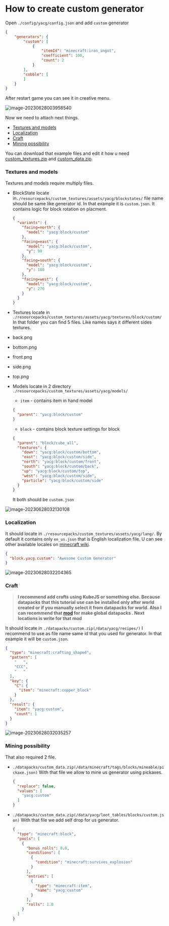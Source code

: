# How to create custom generator

Open `./config/yacg/config.json` and add `custom` generator

```json
{
    "generators": {
        "custom": [
            {
                "itemId": "minecraft:iron_ingot",
                "coefficient": 100,
                "count": 2
            }
        ],
        "cobble": [
        ]
    }
}
```

After restart game you can see it in creative menu.

![image-20230628003958540](./assets/custom-generator-without-textures.png)

Now we need to attach next things.

* [Textures and models](#textures-and-models)
* [Localization](#localization)
* [Craft](#craft)
* [Mining possibility](#mining-possibility)

You can download that example files and edit it how u
need [custom_textures.zip](https://github.com/syorito-hatsuki/yet-another-cobble-gen/blob/textures-and-datapacks/custom_textures.zip)
and [custom_data.zip](https://github.com/syorito-hatsuki/yet-another-cobble-gen/blob/textures-and-datapacks/custom_data.zip).

### Textures and models

Textures and models require multiply files.

* BlockState locate in`./resourcepacks/custom_textures/assets/yacg/blockstates/` file name should be same like generator
  id. In that example it is `custom.json`. It contains logic for block rotation on placment.

  ```json
  {
    "variants": {
      "facing=north": {
        "model": "yacg:block/custom"
      },
      "facing=east": {
        "model": "yacg:block/custom",
        "y": 90
      },
      "facing=south": {
        "model": "yacg:block/custom",
        "y": 180
      },
      "facing=west": {
        "model": "yacg:block/custom",
        "y": 270
      }
    }
  }
  ```

* Textures locate in `./resourcepacks/custom_textures/assets/yacg/textures/block/custom/` In that folder you can find 5
  files. Like names says it different sides textures.

* back.png
* bottom.png
* front.png
* side.png
* top.png

* Models locate in 2 directory `./resourcepacks/custom_textures/assets/yacg/models/`

    * `item` - contains item in hand model

  ```json
  {
    "parent": "yacg:block/custom"
  }
  ```

    * `block` - contains block texture settings for block

  ```json
  {
    "parent": "block/cube_all",
    "textures": {
      "down": "yacg:block/custom/bottom",
      "east": "yacg:block/custom/side",
      "north": "yacg:block/custom/front",
      "south": "yacg:block/custom/back",
      "up": "yacg:block/custom/top",
      "west": "yacg:block/custom/side",
      "particle": "yacg:block/custom/side"
    }
  }
  ```

  It both should be `custom.json`

![image-20230628032130108](./assets/resourcepack.png)

### Localization

It should locate in `./resourcepacks/custom_textures/assets/yacg/lang/`. By default it contains only `en_us.json` that
is English localization file. U can see other available locales
on [minecraft wiki](https://minecraft.fandom.com/wiki/Language).

```json
{
  "block.yacg.custom": "Awesome Custom Generator"
}
```

![image-20230628032204365](./assets/in-game.png)

### Craft

> **I recommend add crafts using KubeJS or something else. Because datapacks that this tutorial use can be installed
only after world created or if you manually select it from datapacks for world. Also I can recommend
that [mod](https://modrinth.com/mod/datapacks) for make global datapacks . Next locations is write for that mod**

It should locate in `./datapacks/custom.zip(/data/yacg/recipes/)` I recommend to use as file name same id that you used
for generator. In that example it will be `custom.json`.

```json
{
  "type": "minecraft:crafting_shaped",
  "pattern": [
    "   ",
    "CCC",
    "   "
  ],
  "key": {
    "C": {
      "item": "minecraft:copper_block"
    }
  },
  "result": {
    "item": "yacg:custom",
    "count": 1
  }
}
```

![image-20230628032035257](./assets/craft.png)

### Mining possibility

That also required 2 file.

* `./datapacks/custom_data.zip(/data/minecraft/tags/blocks/mineable/pickaxe.json)` With that file we allow to mine us
  generator using pickaxes.

  ```json
  {
    "replace": false,
    "values": [
      "yacg:custom"
    ]
  }
  ```

* `./datapacks/custom_data.zip(/data/yacg/loot_tables/blocks/custom.json)` With that file we add self drop for us
  generator.

  ```json
  {
    "type": "minecraft:block",
    "pools": [
      {
        "bonus_rolls": 0.0,
        "conditions": [
          {
            "condition": "minecraft:survives_explosion"
          }
        ],
        "entries": [
          {
            "type": "minecraft:item",
            "name": "yacg:custom"
          }
        ],
        "rolls": 1.0
      }
    ]
  }
  ```

  